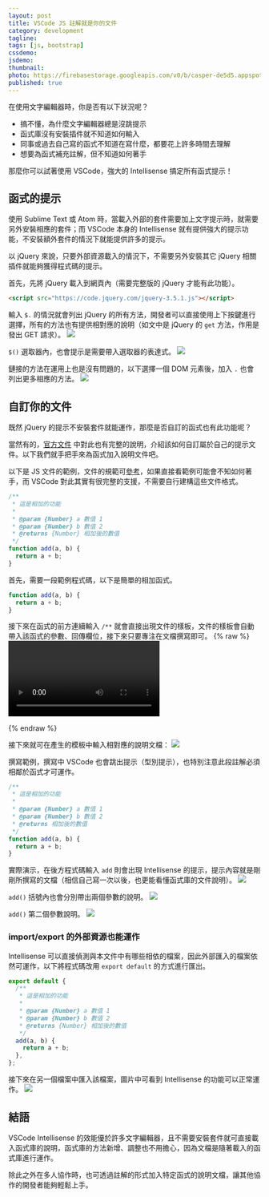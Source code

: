 ```yaml
---
layout: post
title: VSCode JS 註解就是你的文件
category: development
tagline:
tags: [js, bootstrap]
cssdemo: 
jsdemo:
thumbnail:
photo: https://firebasestorage.googleapis.com/v0/b/casper-de5d5.appspot.com/o/images%2Fblog%2Firon2020_28.jpg?alt=media&token=6586b8c2-a8df-41a3-bb73-0ac0d344aee3
published: true
---
```


在使用文字編輯器時，你是否有以下狀況呢？

- 搞不懂，為什麼文字編輯器總是沒跳提示
- 函式庫沒有安裝插件就不知道如何輸入
- 同事或過去自己寫的函式不知道在寫什麼，都要花上許多時間去理解
- 想要為函式補充註解，但不知道如何著手

那麼你可以試著使用 VSCode，強大的 Intellisense 搞定所有函式提示！

## 函式的提示
使用 Sublime Text 或 Atom 時，當載入外部的套件需要加上文字提示時，就需要另外安裝相應的套件；而 VSCode 本身的 Intellisense 就有提供強大的提示功能，不安裝額外套件的情況下就能提供許多的提示。

以 jQuery 來說，只要外部資源載入的情況下，不需要另外安裝其它 jQuery 相關插件就能夠獲得程式碼的提示。

首先，先將 jQuery 載入到網頁內（需要完整版的 jQuery 才能有此功能）。
```html
<script src="https://code.jquery.com/jquery-3.5.1.js"></script>
```

輸入 `$.` 的情況就會列出 jQuery 的所有方法，開發者可以直接使用上下按鍵進行選擇，所有的方法也有提供相對應的說明（如文中是 jQuery 的 `get` 方法，作用是發出 GET 請求）。
![](https://firebasestorage.googleapis.com/v0/b/casper-de5d5.appspot.com/o/images%2Fblog%2F%E8%B2%BC%E4%B8%8A%E7%9A%84%E5%BD%B1%E5%83%8F_2020_10_13_%E4%B8%8A%E5%8D%8810_30.png?alt=media&token=176a2ff6-5c30-4ba4-b8f4-8c3416c21986)

`$()` 選取器內，也會提示是需要帶入選取器的表達式。
![](https://firebasestorage.googleapis.com/v0/b/casper-de5d5.appspot.com/o/images%2Fblog%2F639BC304-4A40-4DEC-AB0A-8F6E8D70473A.png?alt=media&token=c2a0406c-5e50-4779-a949-7baf88b02b80)

鏈接的方法在運用上也是沒有問題的，以下選擇一個 DOM 元素後，加入 `.` 也會列出更多相應的方法。
![](https://firebasestorage.googleapis.com/v0/b/casper-de5d5.appspot.com/o/images%2Fblog%2F6AE3F229-595D-4869-A467-BC76FBD52184.png?alt=media&token=82894912-07ea-417f-8dc9-9c3d5bf5ff14)

## 自訂你的文件
既然 jQuery 的提示不安裝套件就能運作，那麼是否自訂的函式也有此功能呢？

當然有的，[官方文件](https://code.visualstudio.com/docs/languages/javascript#_jsdoc-support) 中對此也有完整的說明，介紹該如何自訂屬於自己的提示文件。以下我們就手把手來為函式加入說明文件吧。

以下是 JS 文件的範例，文件的規範可[參考](https://jsdoc.app/)，如果直接看範例可能會不知如何著手，而 VSCode 對此其實有很完整的支援，不需要自行建構這些文件格式。
```js
/**
 * 這是相加的功能
 * 
 * @param {Number} a 數值 1
 * @param {Number} b 數值 2
 * @returns {Number} 相加後的數值
 */
function add(a, b) {
  return a + b;
}
```

首先，需要一段範例程式碼，以下是簡單的相加函式。
```js
function add(a, b) {
  return a + b;
}
```


接下來在函式的前方連續輸入 `/**` 就會直接出現文件的樣板，文件的樣板會自動帶入該函式的參數、回傳欄位，接下來只要專注在文檔撰寫即可。
{% raw %}
<video width="60%" controls autoplay>
  <source src="https://firebasestorage.googleapis.com/v0/b/casper-de5d5.appspot.com/o/images%2Fblog%2FOct-12-2020%2019-49-57.mp4?alt=media&token=353e4293-2eea-41f7-b6cd-dc55c2460fa3 " type="video/mp4">
  <source src="movie.ogg" type="video/ogg">
</video>
 
{% endraw %}

接下來就可在產生的模板中輸入相對應的說明文檔：
![](https://firebasestorage.googleapis.com/v0/b/casper-de5d5.appspot.com/o/images%2Fblog%2FDDF4AFC6-B82F-4A6F-91D1-901339037897.png?alt=media&token=eb09b988-5b5b-4c1f-a729-db5c66356c32)

撰寫範例，撰寫中 VSCode 也會跳出提示（型別提示），也特別注意此段註解必須相鄰於函式才可運作。
```js
/**
 * 這是相加的功能
 * 
 * @param {Number} a 數值 1
 * @param {Number} b 數值 2
 * @returns 相加後的數值
 */
function add(a, b) {
  return a + b;
}
```

實際演示，在後方程式碼輸入 `add` 則會出現 Intellisense 的提示，提示內容就是剛剛所撰寫的文檔（相信自己寫一次以後，也更能看懂函式庫的文件說明）。
![](https://firebasestorage.googleapis.com/v0/b/casper-de5d5.appspot.com/o/images%2Fblog%2F4FE545B5-8A74-4927-8DE5-5B47EAE15719.png?alt=media&token=edd8fdd6-eec3-4da3-9da4-0c99ffdf0143)

`add()` 括號內也會分別帶出兩個參數的說明。
![](https://firebasestorage.googleapis.com/v0/b/casper-de5d5.appspot.com/o/images%2Fblog%2FBADC8489-D13B-413D-9677-50769E3BC6D1.png?alt=media&token=7017c721-d31a-4aac-ba4f-9003d854cbd3)

`add()` 第二個參數說明。
![](https://firebasestorage.googleapis.com/v0/b/casper-de5d5.appspot.com/o/images%2Fblog%2F57ADB2AF-EEAF-4C5A-9E0F-36F453843FA8.png?alt=media&token=c455a139-1440-436c-9c35-2e44a50e574d)


### import/export 的外部資源也能運作

Intellisense 可以直接偵測與本文件中有哪些相依的檔案，因此外部匯入的檔案依然可運作，以下將程式碼改用 `export default` 的方式進行匯出。
```js
export default {
  /**
   * 這是相加的功能
   *
   * @param {Number} a 數值 1
   * @param {Number} b 數值 2
   * @returns {Number} 相加後的數值
   */
  add(a, b) {
    return a + b;
  },
};
```

接下來在另一個檔案中匯入該檔案，圖片中可看到 Intellisense 的功能可以正常運作。
![](https://firebasestorage.googleapis.com/v0/b/casper-de5d5.appspot.com/o/images%2Fblog%2F27FFD22F-5004-43D2-9B10-B2B5C42E1D0F.png?alt=media&token=a08536d4-9006-4c60-a54d-a73b2bb62688)

## 結語
VSCode Intellisense 的效能優於許多文字編輯器，且不需要安裝套件就可直接載入函式庫的說明，函式庫的方法新增、調整也不用擔心，因為文檔是隨著載入的函式庫進行運作。

除此之外在多人協作時，也可透過註解的形式加入特定函式的說明文檔，讓其他協作的開發者能夠輕鬆上手。
